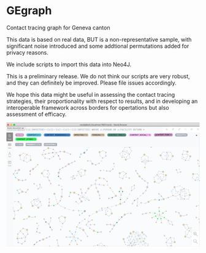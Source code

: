 # GEgraph
Contact tracing graph for Geneva canton

This data is based on real data, BUT is a non-representative sample, with significant noise introduced and some addtional permutations added for privacy reasons.

We include scripts to import this data into Neo4J.

This is a preliminary release. We do not think our scripts are very robust, and they can definitely be improved. Please file issues accordingly. 

We hope this data might be useful in assessing the contact tracing strategies, their proportionality with respect to results, and in developing an interoperable framework across borders for opertations but also assessment of efficacy. 

![Screenshot of Neo4J result](https://github.com/PersonalDataIO/GEgraph/raw/master/screenshot.png "Screenshot of Neo4J result")
